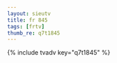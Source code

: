 ```yaml
--- 
layout: sieutv
title: fr 845
tags: [frtv]
thumb_re: q7t1845
---
```

{% include tvadv key="q7t1845" %} 
